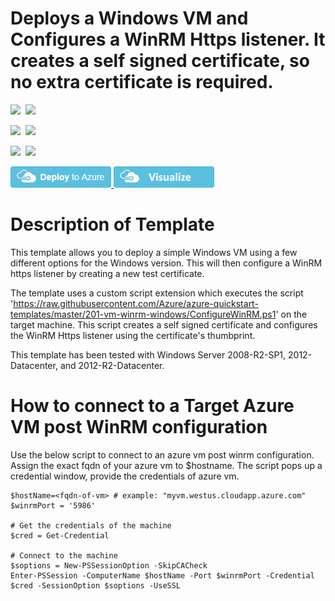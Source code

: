 # Deploys a Windows VM and Configures a WinRM Https listener. It creates a self signed certificate, so no extra certificate is required.

<IMG SRC="https://azurequickstartsservice.blob.core.windows.net/badges/201-vm-winrm-windows/PublicLastTestDate.svg" />&nbsp;
<IMG SRC="https://azurequickstartsservice.blob.core.windows.net/badges/201-vm-winrm-windows/PublicDeployment.svg" />&nbsp;

<IMG SRC="https://azurequickstartsservice.blob.core.windows.net/badges/201-vm-winrm-windows/FairfaxLastTestDate.svg" />&nbsp;
<IMG SRC="https://azurequickstartsservice.blob.core.windows.net/badges/201-vm-winrm-windows/FairfaxDeployment.svg" />&nbsp;

<IMG SRC="https://azurequickstartsservice.blob.core.windows.net/badges/201-vm-winrm-windows/BestPracticeResult.svg" />&nbsp;
<IMG SRC="https://azurequickstartsservice.blob.core.windows.net/badges/201-vm-winrm-windows/CredScanResult.svg" />&nbsp;

<a href="https://portal.azure.com/#create/Microsoft.Template/uri/https%3A%2F%2Fraw.githubusercontent.com%2FAzure%2Fazure-quickstart-templates%2Fmaster%2F201-vm-winrm-windows%2Fazuredeploy.json" target="_blank">
    <img src="https://raw.githubusercontent.com/Azure/azure-quickstart-templates/master/1-CONTRIBUTION-GUIDE/images/deploytoazure.png"/>
</a>
<a href="http://armviz.io/#/?load=https%3A%2F%2Fraw.githubusercontent.com%2FAzure%2Fazure-quickstart-templates%2Fmaster%2F201-vm-winrm-windows%2Fazuredeploy.json" target="_blank">
    <img src="https://raw.githubusercontent.com/Azure/azure-quickstart-templates/master/1-CONTRIBUTION-GUIDE/images/visualizebutton.png"/>
</a>

Description of Template
=======================
This template allows you to deploy a simple Windows VM using a few different options for the Windows version. 
This will then configure a WinRM https listener by creating a new test certificate.

The template uses a custom script extension which executes the script 'https://raw.githubusercontent.com/Azure/azure-quickstart-templates/master/201-vm-winrm-windows/ConfigureWinRM.ps1' on the target machine.
This script creates a self signed certificate and configures the WinRM Https listener using the certificate's thumbprint.

This template has been tested with Windows Server 2008-R2-SP1, 2012-Datacenter, and 2012-R2-Datacenter.



How to connect to a Target Azure VM post WinRM configuration
============================================================
Use the below script to connect to an azure vm post winrm configuration. Assign the exact fqdn of your azure vm to $hostname.
The script pops up a credential window, provide the credentials of azure vm.

	$hostName=<fqdn-of-vm> # example: "myvm.westus.cloudapp.azure.com"
	$winrmPort = '5986'

	# Get the credentials of the machine
	$cred = Get-Credential

	# Connect to the machine
	$soptions = New-PSSessionOption -SkipCACheck
	Enter-PSSession -ComputerName $hostName -Port $winrmPort -Credential $cred -SessionOption $soptions -UseSSL

